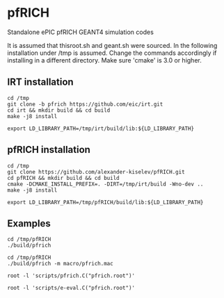 # pfRICH
Standalone ePIC pfRICH GEANT4 simulation codes

  It is assumed that thisroot.sh and geant.sh were sourced. In the following 
installation under /tmp is assumed. Change the commands accordingly if installing 
in a different directory. Make sure 'cmake' is 3.0 or higher.

IRT installation
----------------

```
cd /tmp 
git clone -b pfrich https://github.com/eic/irt.git
cd irt && mkdir build && cd build
make -j8 install

export LD_LIBRARY_PATH=/tmp/irt/build/lib:${LD_LIBRARY_PATH}
```

pfRICH installation
-------------------

```
cd /tmp 
git clone https://github.com/alexander-kiselev/pfRICH.git
cd pfRICH && mkdir build && cd build
cmake -DCMAKE_INSTALL_PREFIX=. -DIRT=/tmp/irt/build -Wno-dev ..
make -j8 install

export LD_LIBRARY_PATH=/tmp/pfRICH/build/lib:${LD_LIBRARY_PATH}
```

Examples 
--------

```
cd /tmp/pfRICH
./build/pfrich
```

```
cd /tmp/pfRICH
./build/pfrich -m macro/pfrich.mac

root -l 'scripts/pfrich.C("pfrich.root")'

root -l 'scripts/e-eval.C("pfrich.root")'

```